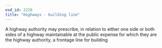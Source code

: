 ```yaml
---
esd_id: 2228
title: "Highways - building line"
---
```


A highway authority may prescribe, in relation to either one side or both sides of a highway maintainable at the public expense for which they are the highway authority, a frontage line for building 


